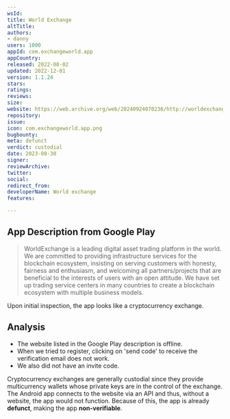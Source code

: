 ```yaml
---
wsId: 
title: World Exchange
altTitle: 
authors:
- danny
users: 1000
appId: com.exchangeworld.app
appCountry: 
released: 2022-08-02
updated: 2022-12-01
version: 1.1.24
stars: 
ratings: 
reviews: 
size: 
website: https://web.archive.org/web/20240924070236/http://worldexchange.life/
repository: 
issue: 
icon: com.exchangeworld.app.png
bugbounty: 
meta: defunct
verdict: custodial
date: 2023-08-30
signer: 
reviewArchive: 
twitter: 
social: 
redirect_from: 
developerName: World exchange
features: 

---
```


## App Description from Google Play

> WorldExchange is a leading digital asset trading platform in the world. We are committed to providing infrastructure services for the blockchain ecosystem, insisting on serving customers with honesty, fairness and enthusiasm, and welcoming all partners/projects that are beneficial to the interests of users with an open attitude. We have set up trading service centers in many countries to create a blockchain ecosystem with multiple business models.

Upon initial inspection, the app looks like a cryptocurrency exchange.

## Analysis 

- The website listed in the Google Play description is offline.
- When we tried to register, clicking on 'send code' to receive the verification email does not work.
- We also did not have an invite code. 

Cryptocurrency exchanges are generally custodial since they provide multicurrency wallets whose private keys are in the control of the exchange. The Android app connects to the website via an API and thus, without a website, the app would not function. Because of this, the app is already **defunct**, making the app **non-verifiable**.